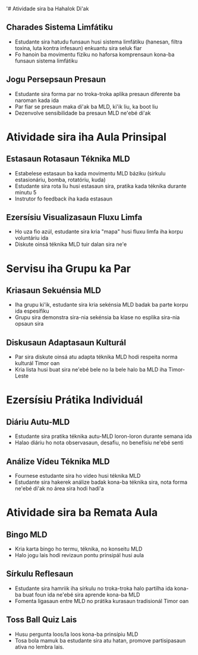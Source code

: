 '# Atividade sira ba Hahalok Di'ak

## Charades Sistema Limfátiku
- Estudante sira hatudu funsaun husi sistema limfátiku (hanesan, filtra toxina, luta kontra infesaun) enkuantu sira seluk fiar
- Fo hanoin ba movimentu fíziku no haforsa komprensaun kona-ba funsaun sistema limfátiku

## Jogu Persepsaun Presaun
- Estudante sira forma par no troka-troka aplika presaun diferente ba naroman kada ida
- Par fiar se presaun maka di'ak ba MLD, ki'ik liu, ka boot liu
- Dezenvolve sensibilidade ba presaun MLD ne'ebé di'ak

# Atividade sira iha Aula Prinsipal

## Estasaun Rotasaun Téknika MLD
- Estabelese estasaun ba kada movimentu MLD báziku (sirkulu estasionáriu, bomba, rotatóriu, kuda)
- Estudante sira rota liu husi estasaun sira, pratika kada téknika durante minutu 5
- Instrutor fo feedback iha kada estasaun

## Ezersísiu Visualizasaun Fluxu Limfa
- Ho uza fio azúl, estudante sira kria "mapa" husi fluxu limfa iha korpu voluntáriu ida
- Diskute oinsá téknika MLD tuir dalan sira ne'e

# Servisu iha Grupu ka Par

## Kriasaun Sekuénsia MLD
- Iha grupu ki'ik, estudante sira kria sekénsia MLD badak ba parte korpu ida espesífiku
- Grupu sira demonstra sira-nia sekénsia ba klase no esplika sira-nia opsaun sira

## Diskusaun Adaptasaun Kulturál
- Par sira diskute oinsá atu adapta téknika MLD hodi respeita norma kulturál Timor oan
- Kria lista husi buat sira ne'ebé bele no la bele halo ba MLD iha Timor-Leste

# Ezersísiu Prátika Individuál

## Diáriu Autu-MLD
- Estudante sira pratika téknika autu-MLD loron-loron durante semana ida
- Halao diáriu ho nota observasaun, desafiu, no benefísiu ne'ebé senti

## Análize Vídeu Téknika MLD
- Fournese estudante sira ho vídeo husi téknika MLD
- Estudante sira hakerek análize badak kona-ba téknika sira, nota forma ne'ebé di'ak no área sira hodi hadi'a

# Atividade sira ba Remata Aula

## Bingo MLD
- Kria karta bingo ho termu, téknika, no konseitu MLD
- Halo jogu lais hodi revizaun pontu prinsipál husi aula

## Sírkulu Reflesaun
- Estudante sira hamriik iha sírkulu no troka-troka halo partilha ida kona-ba buat foun ida ne'ebé sira aprende kona-ba MLD
- Fomenta ligasaun entre MLD no prátika kurasaun tradisionál Timor oan

## Toss Ball Quiz Lais
- Husu pergunta loos/la loos kona-ba prinsípiu MLD
- Tosa bola mamuk ba estudante sira atu hatan, promove partisipasaun ativa no lembra lais.